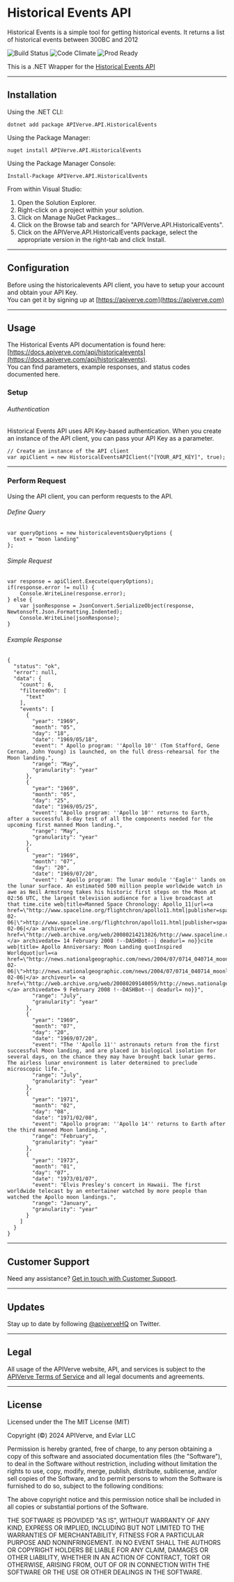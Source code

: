 Historical Events API
============

Historical Events is a simple tool for getting historical events. It returns a list of historical events between 300BC and 2012

![Build Status](https://img.shields.io/badge/build-passing-green)
![Code Climate](https://img.shields.io/badge/maintainability-B-purple)
![Prod Ready](https://img.shields.io/badge/production-ready-blue)

This is a .NET Wrapper for the [Historical Events API](https://apiverve.com/marketplace/api/historicalevents)

---

## Installation

Using the .NET CLI:
```
dotnet add package APIVerve.API.HistoricalEvents
```

Using the Package Manager:
```
nuget install APIVerve.API.HistoricalEvents
```

Using the Package Manager Console:
```
Install-Package APIVerve.API.HistoricalEvents
```

From within Visual Studio:

1. Open the Solution Explorer.
2. Right-click on a project within your solution.
3. Click on Manage NuGet Packages...
4. Click on the Browse tab and search for "APIVerve.API.HistoricalEvents".
5. Click on the APIVerve.API.HistoricalEvents package, select the appropriate version in the right-tab and click Install.


---

## Configuration

Before using the historicalevents API client, you have to setup your account and obtain your API Key.  
You can get it by signing up at [https://apiverve.com](https://apiverve.com)

---

## Usage

The Historical Events API documentation is found here: [https://docs.apiverve.com/api/historicalevents](https://docs.apiverve.com/api/historicalevents).  
You can find parameters, example responses, and status codes documented here.

### Setup

###### Authentication
Historical Events API uses API Key-based authentication. When you create an instance of the API client, you can pass your API Key as a parameter.

```
// Create an instance of the API client
var apiClient = new HistoricalEventsAPIClient("[YOUR_API_KEY]", true);
```

---


### Perform Request
Using the API client, you can perform requests to the API.

###### Define Query

```
var queryOptions = new historicaleventsQueryOptions {
  text = "moon landing"
};
```

###### Simple Request

```
var response = apiClient.Execute(queryOptions);
if(response.error != null) {
	Console.WriteLine(response.error);
} else {
    var jsonResponse = JsonConvert.SerializeObject(response, Newtonsoft.Json.Formatting.Indented);
    Console.WriteLine(jsonResponse);
}
```

###### Example Response

```
{
  "status": "ok",
  "error": null,
  "data": {
    "count": 6,
    "filteredOn": [
      "text"
    ],
    "events": [
      {
        "year": "1969",
        "month": "05",
        "day": "18",
        "date": "1969/05/18",
        "event": " Apollo program: ''Apollo 10'' (Tom Stafford, Gene Cernan, John Young) is launched, on the full dress-rehearsal for the Moon landing.",
        "range": "May",
        "granularity": "year"
      },
      {
        "year": "1969",
        "month": "05",
        "day": "25",
        "date": "1969/05/25",
        "event": "Apollo program: ''Apollo 10'' returns to Earth, after a successful 8-day test of all the components needed for the upcoming first manned Moon landing.",
        "range": "May",
        "granularity": "year"
      },
      {
        "year": "1969",
        "month": "07",
        "day": "20",
        "date": "1969/07/20",
        "event": " Apollo program: The lunar module ''Eagle'' lands on the lunar surface. An estimated 500 million people worldwide watch in awe as Neil Armstrong takes his historic first steps on the Moon at 02:56 UTC, the largest television audience for a live broadcast at that time.cite web|title=Manned Space Chronology: Apollo_11|url=<a href=\"http://www.spaceline.org/flightchron/apollo11.html|publisher=spaceline.org|accessdate=2008-02-06|\">http://www.spaceline.org/flightchron/apollo11.html|publisher=spaceline.org|accessdate=2008-02-06|</a> archiveurl= <a href=\"http://web.archive.org/web/20080214213826/http://www.spaceline.org/flightchron/apollo11.html|\">http://web.archive.org/web/20080214213826/http://www.spaceline.org/flightchron/apollo11.html|</a> archivedate= 14 February 2008 !--DASHBot--| deadurl= no}}cite web|title= Apollo Anniversary: Moon Landing quotInspired Worldquot|url=<a href=\"http://news.nationalgeographic.com/news/2004/07/0714_040714_moonlanding.html|publisher=nationalgeographic.com|accessdate=2008-02-06|\">http://news.nationalgeographic.com/news/2004/07/0714_040714_moonlanding.html|publisher=nationalgeographic.com|accessdate=2008-02-06|</a> archiveurl= <a href=\"http://web.archive.org/web/20080209140059/http://news.nationalgeographic.com/news/2004/07/0714_040714_moonlanding.html|\">http://web.archive.org/web/20080209140059/http://news.nationalgeographic.com/news/2004/07/0714_040714_moonlanding.html|</a> archivedate= 9 February 2008 !--DASHBot--| deadurl= no}}",
        "range": "July",
        "granularity": "year"
      },
      {
        "year": "1969",
        "month": "07",
        "day": "20",
        "date": "1969/07/20",
        "event": "The ''Apollo 11'' astronauts return from the first successful Moon landing, and are placed in biological isolation for several days, on the chance they may have brought back lunar germs. The airless lunar environment is later determined to preclude microscopic life.",
        "range": "July",
        "granularity": "year"
      },
      {
        "year": "1971",
        "month": "02",
        "day": "08",
        "date": "1971/02/08",
        "event": "Apollo program: ''Apollo 14'' returns to Earth after the third manned Moon landing.",
        "range": "February",
        "granularity": "year"
      },
      {
        "year": "1973",
        "month": "01",
        "day": "07",
        "date": "1973/01/07",
        "event": "Elvis Presley's concert in Hawaii. The first worldwide telecast by an entertainer watched by more people than watched the Apollo moon landings.",
        "range": "January",
        "granularity": "year"
      }
    ]
  }
}
```

---

## Customer Support

Need any assistance? [Get in touch with Customer Support](https://apiverve.com/contact).

---

## Updates
Stay up to date by following [@apiverveHQ](https://twitter.com/apiverveHQ) on Twitter.

---

## Legal

All usage of the APIVerve website, API, and services is subject to the [APIVerve Terms of Service](https://apiverve.com/terms) and all legal documents and agreements.

---

## License
Licensed under the The MIT License (MIT)

Copyright (&copy;) 2024 APIVerve, and Evlar LLC

Permission is hereby granted, free of charge, to any person obtaining a copy of this software and associated documentation files (the "Software"), to deal in the Software without restriction, including without limitation the rights to use, copy, modify, merge, publish, distribute, sublicense, and/or sell copies of the Software, and to permit persons to whom the Software is furnished to do so, subject to the following conditions:

The above copyright notice and this permission notice shall be included in all copies or substantial portions of the Software.

THE SOFTWARE IS PROVIDED "AS IS", WITHOUT WARRANTY OF ANY KIND, EXPRESS OR IMPLIED, INCLUDING BUT NOT LIMITED TO THE WARRANTIES OF MERCHANTABILITY, FITNESS FOR A PARTICULAR PURPOSE AND NONINFRINGEMENT. IN NO EVENT SHALL THE AUTHORS OR COPYRIGHT HOLDERS BE LIABLE FOR ANY CLAIM, DAMAGES OR OTHER LIABILITY, WHETHER IN AN ACTION OF CONTRACT, TORT OR OTHERWISE, ARISING FROM, OUT OF OR IN CONNECTION WITH THE SOFTWARE OR THE USE OR OTHER DEALINGS IN THE SOFTWARE.
